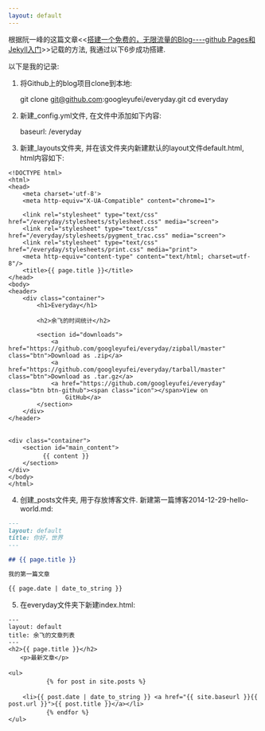 ```yaml
---
layout: default
---
```

根据阮一峰的这篇文章<<[搭建一个免费的，无限流量的Blog----github Pages和Jekyll入门](http://www.ruanyifeng.com/blog/2012/08/blogging_with_jekyll.html)>>记载的方法, 我通过以下6步成功搭建.

以下是我的记录:

1. 将Github上的blog项目clone到本地:

	git clone git@github.com:googleyufei/everyday.git
	cd everyday

2. 新建_config.yml文件, 在文件中添加如下内容:

	baseurl: /everyday

3. 新建_layouts文件夹, 并在该文件夹内新建默认的layout文件default.html, html内容如下:

```
<!DOCTYPE html>
<html>
<head>
    <meta charset='utf-8'>
    <meta http-equiv="X-UA-Compatible" content="chrome=1">

    <link rel="stylesheet" type="text/css" href="/everyday/stylesheets/stylesheet.css" media="screen">
    <link rel="stylesheet" type="text/css" href="/everyday/stylesheets/pygment_trac.css" media="screen">
    <link rel="stylesheet" type="text/css" href="/everyday/stylesheets/print.css" media="print">
    <meta http-equiv="content-type" content="text/html; charset=utf-8"/>
    <title>{{ page.title }}</title>
</head>
<body>
<header>
    <div class="container">
        <h1>Everyday</h1>

        <h2>余飞的时间统计</h2>

        <section id="downloads">
            <a href="https://github.com/googleyufei/everyday/zipball/master" class="btn">Download as .zip</a>
            <a href="https://github.com/googleyufei/everyday/tarball/master" class="btn">Download as .tar.gz</a>
            <a href="https://github.com/googleyufei/everyday" class="btn btn-github"><span class="icon"></span>View on
                GitHub</a>
        </section>
    </div>
</header>

　　　
<div class="container">
    <section id="main_content">
        　{{ content }}
    </section>
</div>
</body>
</html>
```

4. 创建_posts文件夹, 用于存放博客文件. 新建第一篇博客2014-12-29-hello-world.md:

```md
---
layout: default
title: 你好，世界
---

## {{ page.title }}

我的第一篇文章

{{ page.date | date_to_string }}
```

5. 在everyday文件夹下新建index.html:

```
---
layout: default
title: 余飞的文章列表
---
<h2>{{ page.title }}</h2>
　　<p>最新文章</p>
　　
<ul>
    　　　　{% for post in site.posts %}
    　　　　　　
    <li>{{ post.date | date_to_string }} <a href="{{ site.baseurl }}{{ post.url }}">{{ post.title }}</a></li>
    　　　　{% endfor %}
</ul>
```


